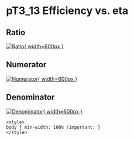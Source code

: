 # pT3_13 Efficiency vs. eta

## Ratio

[![Ratio](../mtv/var/pT3_13_eff_eta.png){ width=600px }](../mtv/var/pT3_13_eff_eta.pdf)

## Numerator

[![Numerator](../mtv/num/pT3_13_eff_eta_num.png){ width=600px }](../mtv/num/pT3_13_eff_eta_num.pdf)

## Denominator

[![Denominator](../mtv/den/pT3_13_eff_eta_den.png){ width=600px }](../mtv/den/pT3_13_eff_eta_den.pdf)


``` {=html}
<style>
body { min-width: 100% !important; }
</style>
```
